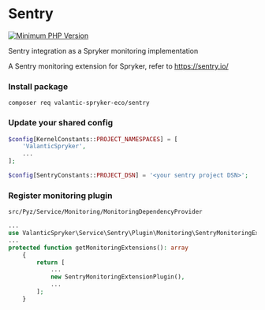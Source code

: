 # Sentry

[![Minimum PHP Version](https://img.shields.io/badge/php-%3E%3D%207.3-8892BF.svg)](https://php.net/)

Sentry integration as a Spryker monitoring implementation

A Sentry monitoring extension for Spryker, refer to https://sentry.io/

### Install package
```
composer req valantic-spryker-eco/sentry
```

### Update your shared config
```php
$config[KernelConstants::PROJECT_NAMESPACES] = [
    'ValanticSpryker',
    ...
];

$config[SentryConstants::PROJECT_DSN] = '<your sentry project DSN>';
```

### Register monitoring plugin
`src/Pyz/Service/Monitoring/MonitoringDependencyProvider`

```php
...
use ValanticSpryker\Service\Sentry\Plugin\Monitoring\SentryMonitoringExtensionPlugin;
...
protected function getMonitoringExtensions(): array
    {
        return [
            ...
            new SentryMonitoringExtensionPlugin(),
            ...
        ];
    }
```
